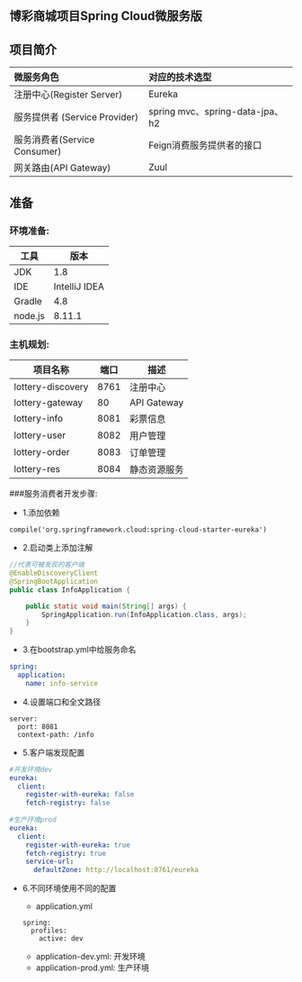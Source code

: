 ## 博彩商城项目Spring Cloud微服务版

## 项目简介

| 微服务角色                     | 对应的技术选型                  |
| :----------------------------- | :------------------------------ |
| 注册中心(Register Server)      | Eureka                          |
| 服务提供者 (Service  Provider) | spring mvc、spring-data-jpa、h2 |
| 服务消费者(Service Consumer)   | Feign消费服务提供者的接口       |
| 网关路由(API Gateway)          | Zuul                            |



## 准备

### 环境准备:

| 工具    | 版本          |
| ------- | ------------- |
| JDK     | 1.8           |
| IDE     | IntelliJ IDEA |
| Gradle  | 4.8           |
| node.js | 8.11.1        |



### 主机规划:

| 项目名称          | 端口 | 描述         |
| ----------------- | ---- | ------------ |
| lottery-discovery | 8761 | 注册中心     |
| lottery-gateway   | 80   | API Gateway  |
| lottery-info      | 8081 | 彩票信息     |
| lottery-user      | 8082 | 用户管理     |
| lottery-order     | 8083 | 订单管理     |
| lottery-res       | 8084 | 静态资源服务 |



###服务消费者开发步骤:

- 1.添加依赖

```
compile('org.springframework.cloud:spring-cloud-starter-eureka')
```

- 2.启动类上添加注解

```java
//代表可被发现的客户端
@EnableDiscoveryClient
@SpringBootApplication
public class InfoApplication {

    public static void main(String[] args) {
        SpringApplication.run(InfoApplication.class, args);
    }
}
```

- 3.在bootstrap.yml中给服务命名

```yml
spring:
  application:
    name: info-service
```

- 4.设置端口和全文路径

```
server:
  port: 8081
  context-path: /info
```



- 5.客户端发现配置

```yml
#开发环境dev
eureka:
  client:
    register-with-eureka: false
    fetch-registry: false
    
#生产环境prod
eureka:
  client:
    register-with-eureka: true
    fetch-registry: true
    service-url:
      defaultZone: http://localhost:8761/eureka
```

- 6.不同环境使用不同的配置

  - application.yml

  ```
  spring:
    profiles:
      active: dev
  ```

  - application-dev.yml:	开发环境
  - application-prod.yml:  生产环境